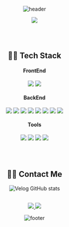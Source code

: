 <div align="center">

![header](https://capsule-render.vercel.app/api?type=waving&color=0:85C1E9,100:AFEEEE&height=250&section=header&text=Welcome%20to%20My%20GitHub!&fontSize=50&fontAlign=50&fontAlignY=40&desc=Backend%20Developer%20Journey&descAlign=70&descAlignY=60&fontColor=EFFFFD)

<p align="center">
  <a href="https://www.notion.so/Java-Spring-15a42e3422b380188d1dc7fa127896d7">
    <img src="https://capsule-render.vercel.app/api?type=soft&color=0:D9B3FF,100:EADCF8&text=✨%20Click%20to%20Explore%20My%20Projects%20✨&fontAlign=50&fontSize=30&height=120&animation=fadeIn&fontColor=F4F4F4" />
  </a>
</p>


<br/><br/>

## 👨‍💻 Tech Stack

#### FrontEnd  
<img src="https://img.shields.io/badge/JavaScript-F7DF1E?style=flat&logo=javascript&logoColor=black"/>
<img src="https://img.shields.io/badge/React-61DAFB?style=flat&logo=react&logoColor=black"/>

#### BackEnd  
<img src="https://img.shields.io/badge/Java-007396?style=flat&logo=openJDK&logoColor=white"/>
<img src="https://img.shields.io/badge/Springboot-6DB33F?style=flat&logo=Springboot&logoColor=white"/>
<img src="https://img.shields.io/badge/Python-3776AB?style=flat&logo=Python&logoColor=white"/>
<img src="https://img.shields.io/badge/FastAPI-009688?style=flat&logo=fastapi&logoColor=white"/>
<img src="https://img.shields.io/badge/Pandas-150458?style=flat&logo=Pandas&logoColor=white"/>
<img src="https://img.shields.io/badge/Mysql-4479A1?style=flat&logo=mysql&logoColor=white"/>
<img src="https://img.shields.io/badge/Postgresql-4169E1?style=flat&logo=postgresql&logoColor=white"/>
<img src="https://img.shields.io/badge/Docker-2496ED?style=flat&logo=docker&logoColor=white"/>

#### Tools  
<img src="https://img.shields.io/badge/AWS-232F3E?style=flat&logo=amazonaws&logoColor=white"/>
<img src="https://img.shields.io/badge/Jira-0052CC?style=flat&logo=jira&logoColor=white"/>
<img src="https://img.shields.io/badge/Slack-4A154B?style=flat&logo=slack&logoColor=white"/>
<img src="https://img.shields.io/badge/Notion-000000?style=flat&logo=notion&logoColor=white"/>

<br/><br/>

## 👋🏻 Contact Me
![Velog GitHub stats](https://velog-github-badge.vercel.app/badge/ctndl?theme=dark&posts=3)
<br/><br/>

<a href="mailto:choisui821@gmail.com">
  <img src="https://img.shields.io/badge/Gmail-D14836?style=flat&logo=gmail&logoColor=white"/>
</a>
<a href="https://velog.io/@ctndl/posts">
  <img src="https://img.shields.io/badge/Velog-20C997?style=flat&logo=velog&logoColor=white"/>
</a>


<br/>



![footer](https://capsule-render.vercel.app/api?type=waving&color=0:85C1E9,100:AFEEEE&height=150&section=footer&fontColor=EFFFFD)

</div>
